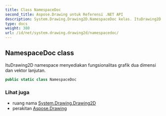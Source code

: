 ```yaml
---
title: Class NamespaceDoc
second_title: Aspose.Drawing untuk Referensi .NET API
description: System.Drawing.Drawing2D.NamespaceDoc kelas. ItuDrawing2D namespace menyediakan fungsionalitas grafik dua dimensi dan vektor lanjutan.
type: docs
weight: 380
url: /id/net/system.drawing.drawing2d/namespacedoc/
---
```

## NamespaceDoc class

ItuDrawing2D namespace menyediakan fungsionalitas grafik dua dimensi dan vektor lanjutan.

```csharp
public static class NamespaceDoc
```

### Lihat juga

* ruang nama [System.Drawing.Drawing2D](../../system.drawing.drawing2d/)
* perakitan [Aspose.Drawing](../../)


